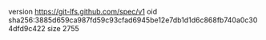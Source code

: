 version https://git-lfs.github.com/spec/v1
oid sha256:3885d659ca987fd59c93cfad6945be12e7db1d1d6c868fb740a0c304dfd9c422
size 2755
